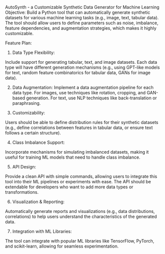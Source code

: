 AutoSynth - a Customizable Synthetic Data Generator for Machine Learning
Objective:
Build a Python tool that can automatically generate synthetic datasets for various machine learning tasks (e.g., image, text, tabular data). The tool should allow users to define parameters such as noise, imbalance, feature dependencies, and augmentation strategies, which makes it highly customizable.

Feature Plan:
1. Data Type Flexibility:

Include support for generating tabular, text, and image datasets. Each data type will have different generation mechanisms (e.g., using GPT-like models for text, random feature combinatorics for tabular data, GANs for image data).

2. Data Augmentation:
Implement a data augmentation pipeline for each data type. For images, use techniques like rotation, cropping, and GAN-based generation. For text, use NLP techniques like back-translation or paraphrasing.

3. Customizability:

Users should be able to define distribution rules for their synthetic datasets (e.g., define correlations between features in tabular data, or ensure text follows a certain structure).

4. Class Imbalance Support:

Incorporate mechanisms for simulating imbalanced datasets, making it useful for training ML models that need to handle class imbalance.

5. API Design:

Provide a clean API with simple commands, allowing users to integrate this tool into their ML pipelines or experiments with ease. The API should be extendable for developers who want to add more data types or transformations.

6. Visualization & Reporting:

Automatically generate reports and visualizations (e.g., data distributions, correlations) to help users understand the characteristics of the generated data.

7. Integration with ML Libraries:

The tool can integrate with popular ML libraries like TensorFlow, PyTorch, and scikit-learn, allowing for seamless experimentation.